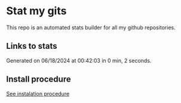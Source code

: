 # Stat my gits

This repo is an automated stats builder for all my github repositories.

## Links to stats


Generated on 06/18/2024 at 00:42:03 in 0 min, 2 seconds.

## Install procedure

[See instalation procedure](./src/install.md)
